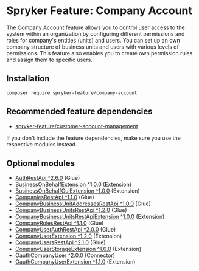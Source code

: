 # Spryker Feature: Company Account

The Company Account feature allows you to control user access to the system within an organization by configuring different permissions and roles for company's entities (units) and users. You can set up an own company structure of business units and users with various levels of permissions. This feature also enables you to create own permission rules and assign them to specific users.

## Installation

```
composer require spryker-feature/company-account
```

## Recommended feature dependencies
- [spryker-feature/customer-account-management](https://github.com/spryker-feature/customer-account-management)

If you don't include the feature dependencies, make sure you use the respective modules instead.

## Optional modules
- [AuthRestApi ^2.6.0](https://github.com/spryker/auth-rest-api) (Glue)
- [BusinessOnBehalfExtension ^1.0.0](https://github.com/spryker/business-on-behalf-extension) (Extension)
- [BusinessOnBehalfGuiExtension ^1.0.0](https://github.com/spryker/business-on-behalf-gui-extension) (Extension)
- [CompaniesRestApi ^1.1.0](https://github.com/spryker/companies-rest-api) (Glue)
- [CompanyBusinessUnitAddressesRestApi ^1.0.0](https://github.com/spryker/company-business-unit-addresses-rest-api) (Glue)
- [CompanyBusinessUnitsRestApi ^1.2.0](https://github.com/spryker/company-business-units-rest-api) (Glue)
- [CompanyBusinessUnitsRestApiExtension ^1.0.0](https://github.com/spryker/company-business-units-rest-api-extension) (Extension)
- [CompanyRolesRestApi ^1.1.0](https://github.com/spryker/company-roles-rest-api) (Glue)
- [CompanyUserAuthRestApi ^2.0.0](https://github.com/spryker/company-user-auth-rest-api) (Glue)
- [CompanyUserExtension ^1.2.0](https://github.com/spryker/company-user-extension) (Extension)
- [CompanyUsersRestApi ^2.1.0](https://github.com/spryker/company-users-rest-api) (Glue)
- [CompanyUserStorageExtension ^1.0.0](https://github.com/spryker/company-user-storage-extension) (Extension)
- [OauthCompanyUser ^2.0.0](https://github.com/spryker/oauth-company-user) (Connector)
- [OauthCompanyUserExtension ^1.1.0](https://github.com/spryker/oauth-company-user-extension) (Extension)
